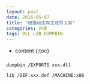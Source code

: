 ```yaml
---
layout: post
date: 2016-05-07
title: "根据动态库生成导入库"
categories: 开发
tags: DLL LIB DUMPBIN
---
```


* content
{:toc}

### 



    dumpbin /EXPORTS xxx.dll
    
    lib /DEF:xxx.def /MACHINE:x86
    